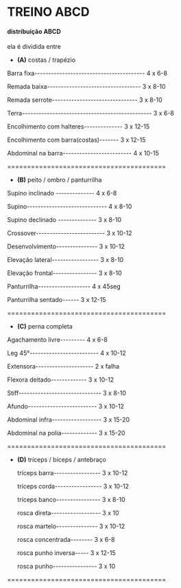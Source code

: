 # TREINO ABCD

#### distribuição ABCD

ela é dividida entre

* **(A)** costas / trapézio

Barra fixa---------------------------------------- 4 x 6-8

Remada baixa---------------------------------- 3 x 8-10

Remada serrote------------------------------- 3 x 8-10

Terra----------------------------------------------- 3 x 6-8

Encolhimento com halteres-------------- 3 x 12-15

Encolhimento com barra(costas)------- 3 x 12-15

Abdominal na barra------------------------- 4 x 10-15

========================================

* **(B)**  peito / ombro / panturrilha

Supino inclinado -------------- 4 x 6-8

Supino----------------------------- 4 x 8-10

Supino declinado -------------- 3 x 8-10

Crossover------------------------- 3 x 10-12

Desenvolvimento--------------- 3 x 10-12

Elevação lateral----------------- 3 x 8-10 

Elevação frontal---------------- 3 x 8-10

Panturrilha------------------- 4 x 45seg

Panturrilha sentado------ 3 x 12-15

========================================

* **(C)** perna completa

Agachamento livre--------- 4 x 6-8

Leg 45°------------------------- 4 x 10-12

Extensora--------------------- 2 x falha

Flexora deitado------------- 3 x 10-12

Stiff------------------------------ 3 x 8-10

Afundo------------------------- 3 x 10-12

Abdominal infra------------------ 3 x 15-20

Abdominal na polia------------- 3 x 15-20

========================================

* **(D)** tríceps / bíceps / antebraço

  tríceps barra----------------- 3 x 10-12

  tríceps corda----------------- 3 x 10-12

  tríceps banco---------------- 3 x 8-10

  rosca direta------------------ 3 x 10

  rosca martelo--------------- 3 x 10-12

  rosca concentrada-------- 3 x 6-8 

  rosca punho inversa----- 3 x 12-15

  rosca punho---------------- 3 x 10

========================================
